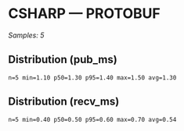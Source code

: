 # CSHARP — PROTOBUF

_Samples: 5_

## Distribution (pub_ms)

```text
n=5 min=1.10 p50=1.30 p95=1.40 max=1.50 avg=1.30
```

## Distribution (recv_ms)

```text
n=5 min=0.40 p50=0.50 p95=0.60 max=0.70 avg=0.54
```